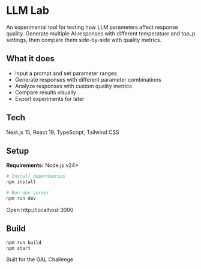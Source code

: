 # LLM Lab

An experimental tool for testing how LLM parameters affect response quality. Generate multiple AI responses with different temperature and top_p settings, then compare them side-by-side with quality metrics.

## What it does

- Input a prompt and set parameter ranges
- Generate responses with different parameter combinations
- Analyze responses with custom quality metrics
- Compare results visually
- Export experiments for later

## Tech

Next.js 15, React 19, TypeScript, Tailwind CSS

## Setup

**Requirements:** Node.js v24+

```bash
# Install dependencies
npm install

# Run dev server
npm run dev
```

Open http://localhost:3000

## Build

```bash
npm run build
npm start
```

Built for the GAL Challenge
